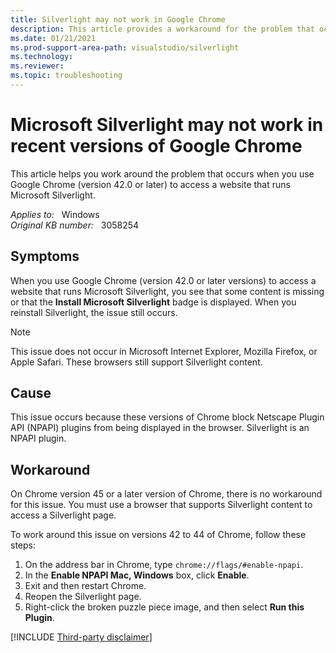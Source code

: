```yaml
---
title: Silverlight may not work in Google Chrome
description: This article provides a workaround for the problem that occurs when you use Google Chrome (version 42.0 or later) to access a website that runs Microsoft Silverlight.
ms.date: 01/21/2021
ms.prod-support-area-path: visualstudio/silverlight
ms.technology:
ms.reviewer: 
ms.topic: troubleshooting
---
```

# Microsoft Silverlight may not work in recent versions of Google Chrome

This article helps you work around the problem that occurs when you use Google Chrome (version 42.0 or later) to access a website that runs Microsoft Silverlight.

_Applies to:_ &nbsp; Windows  
_Original KB number:_ &nbsp; 3058254

## Symptoms

When you use Google Chrome (version 42.0 or later versions) to access a website that runs Microsoft Silverlight, you see that some content is missing or that the **Install Microsoft Silverlight** badge is displayed. When you reinstall Silverlight, the issue still occurs.

> [!NOTE]
> This issue does not occur in Microsoft Internet Explorer, Mozilla Firefox, or Apple Safari. These browsers still support Silverlight content.

## Cause

This issue occurs because these versions of Chrome block Netscape Plugin API (NPAPI) plugins from being displayed in the browser. Silverlight is an NPAPI plugin.

## Workaround

On Chrome version 45 or a later version of Chrome, there is no workaround for this issue. You must use a browser that supports Silverlight content to access a Silverlight page.

To work around this issue on versions 42 to 44 of Chrome, follow these steps:

1. On the address bar in Chrome, type `chrome://flags/#enable-npapi`.
1. In the **Enable NPAPI Mac, Windows** box, click **Enable**.
1. Exit and then restart Chrome.
1. Reopen the Silverlight page.
1. Right-click the broken puzzle piece image, and then select **Run this Plugin**.

[!INCLUDE [Third-party disclaimer](../../includes/third-party-disclaimer.md)]
